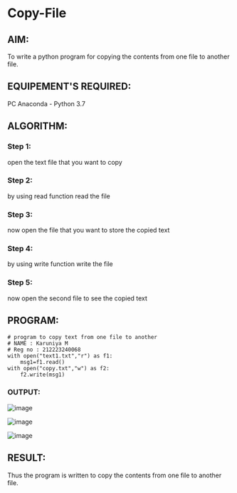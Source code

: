 # Copy-File
## AIM:
To write a python program for copying the contents from one file to another file.
## EQUIPEMENT'S REQUIRED: 
PC
Anaconda - Python 3.7
## ALGORITHM: 
### Step 1:
open the text file that you want to copy
### Step 2: 
by using read function read the file 
### Step 3: 
now open the file that you want to store the copied text
### Step 4:  
by using write function write the file
### Step 5: 
now open the second file to see the copied text
## PROGRAM:
```
# program to copy text from one file to another
# NAME : Karuniya M
# Reg no : 212223240068
with open("text1.txt","r") as f1:
    msg1=f1.read()
with open("copy.txt","w") as f2:
    f2.write(msg1)
```
### OUTPUT:
![image](https://github.com/karuniya2005/Copy-File/assets/161425769/d688b24b-f67d-4aa5-9eb3-309cca5ede16)

![image](https://github.com/karuniya2005/Copy-File/assets/161425769/ad0f9d43-f97a-4fd8-8dbe-2c9e1553f941)

![image](https://github.com/karuniya2005/Copy-File/assets/161425769/445da799-3b78-4d9e-8436-e0656a5a3dd3)

## RESULT:
Thus the program is written to copy the contents from one file to another file.
